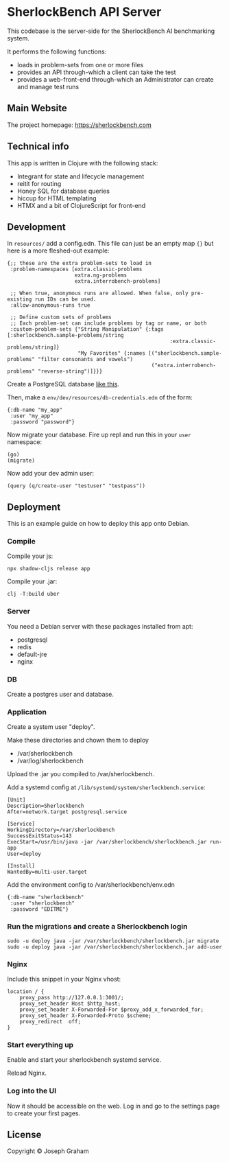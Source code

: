 # SherlockBench API Server

This codebase is the server-side for the SherlockBench AI benchmarking system.

It performs the following functions:
- loads in problem-sets from one or more files
- provides an API through-which a client can take the test
- provides a web-front-end through-which an Administrator can create and manage test runs

## Main Website
The project homepage: https://sherlockbench.com

## Technical info
This app is written in Clojure with the following stack:
- Integrant for state and lifecycle management
- reitit for routing
- Honey SQL for database queries
- hiccup for HTML templating
- HTMX and a bit of ClojureScript for front-end

## Development

In `resources/` add a config.edn. This file can just be an empty map `{}` but
here is a more fleshed-out example:
```
{;; these are the extra problem-sets to load in
 :problem-namespaces [extra.classic-problems 
                      extra.ng-problems
                      extra.interrobench-problems]

 ;; When true, anonymous runs are allowed. When false, only pre-existing run IDs can be used.
 :allow-anonymous-runs true

 ;; Define custom sets of problems
 ;; Each problem-set can include problems by tag or name, or both
 :custom-problem-sets {"String Manipulation" {:tags [:sherlockbench.sample-problems/string
                                                     :extra.classic-problems/string]}
                       "My Favorites" {:names [("sherlockbench.sample-problems" "filter consonants and vowels")
                                               ("extra.interrobench-problems" "reverse-string")]}}}

```

Create a PostgreSQL database [like this](http://readtheorg.xylon.me.uk/local_postgres.html#org12d8c14).

Then, make a `env/dev/resources/db-credentials.edn` of the form:
```
{:db-name "my_app"
 :user "my_app"
 :password "password"}
```

Now migrate your database. Fire up repl and run this in your `user` namespace:
```
(go)
(migrate)
```

Now add your dev admin user:
```
(query (q/create-user "testuser" "testpass"))
```

## Deployment

This is an example guide on how to deploy this app onto Debian.

### Compile
Compile your js:
```
npx shadow-cljs release app
```

Compile your .jar:
```
clj -T:build uber
```

### Server
You need a Debian server with these packages installed from apt:
- postgresql
- redis
- default-jre
- nginx

### DB
Create a postgres user and database.

### Application
Create a system user "deploy".

Make these directories and chown them to deploy
- /var/sherlockbench
- /var/log/sherlockbench

Upload the .jar you compiled to /var/sherlockbench.

Add a systemd config at `/lib/systemd/system/sherlockbench.service`:
```
[Unit]
Description=Sherlockbench
After=network.target postgresql.service

[Service]
WorkingDirectory=/var/sherlockbench
SuccessExitStatus=143
ExecStart=/usr/bin/java -jar /var/sherlockbench/sherlockbench.jar run-app
User=deploy

[Install]
WantedBy=multi-user.target
```

Add the environment config to /var/sherlockbench/env.edn
```
{:db-name "sherlockbench"
 :user "sherlockbench"
 :password "EDITME"}
```

### Run the migrations and create a Sherlockbench login
```
sudo -u deploy java -jar /var/sherlockbench/sherlockbench.jar migrate
sudo -u deploy java -jar /var/sherlockbench/sherlockbench.jar add-user
```

### Nginx
Include this snippet in your Nginx vhost:
```
location / {
    proxy_pass http://127.0.0.1:3001/;
    proxy_set_header Host $http_host;
    proxy_set_header X-Forwarded-For $proxy_add_x_forwarded_for;
    proxy_set_header X-Forwarded-Proto $scheme;
    proxy_redirect  off;
}
```

### Start everything up

Enable and start your sherlockbench systemd service.

Reload Nginx.

### Log into the UI

Now it should be accessible on the web. Log in and go to the settings page to
create your first pages.

## License

Copyright © Joseph Graham
